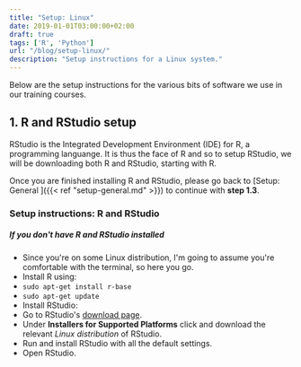 ```yaml
---
title: "Setup: Linux"
date: 2019-01-01T03:00:00+02:00
draft: true
tags: ['R', 'Python']
url: "/blog/setup-linux/"
description: "Setup instructions for a Linux system."
---
```


Below are the setup instructions for the various bits of software we use in our training courses. 

## 1. R and RStudio setup

RStudio is the Integrated Development Environment (IDE) for R, a programming languange. It is thus the face of R and so to setup RStudio, we will be downloading both R and RStudio, starting with R.

Once you are finished installing R and RStudio, please go back to [Setup: General ]({{< ref "setup-general.md" >}}) to continue with **step 1.3**.

### Setup instructions: R and RStudio

##### If you don't have R and RStudio installed

 - Since you're on some Linux distribution, I'm going to assume you're comfortable with the terminal, so here you go.
 - Install R using:
 - `sudo apt-get install r-base`
 - `sudo apt-get update` 
 - Install RStudio:
 - Go to RStudio's [download page](https://www.rstudio.com/products/rstudio/download/#download).
 - Under **Installers for Supported Platforms** click and download the relevant *Linux distribution* of RStudio.
 - Run and install RStudio with all the default settings.
 - Open RStudio.

